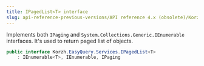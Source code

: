 ```yaml
---
title: IPagedList<T> interface
slug: api-reference-previous-versions/API reference 4.x (obsolete)/Korzh.EasyQuery.Services namespace/ipagedlist-t--interface
---
```



Implements both `IPaging` and `System.Collections.Generic.IEnumerable` interfaces.  It's used to return paged list of objects.
```csharp
public interface Korzh.EasyQuery.Services.IPagedList<T>
    : IEnumerable<T>, IEnumerable, IPaging

```